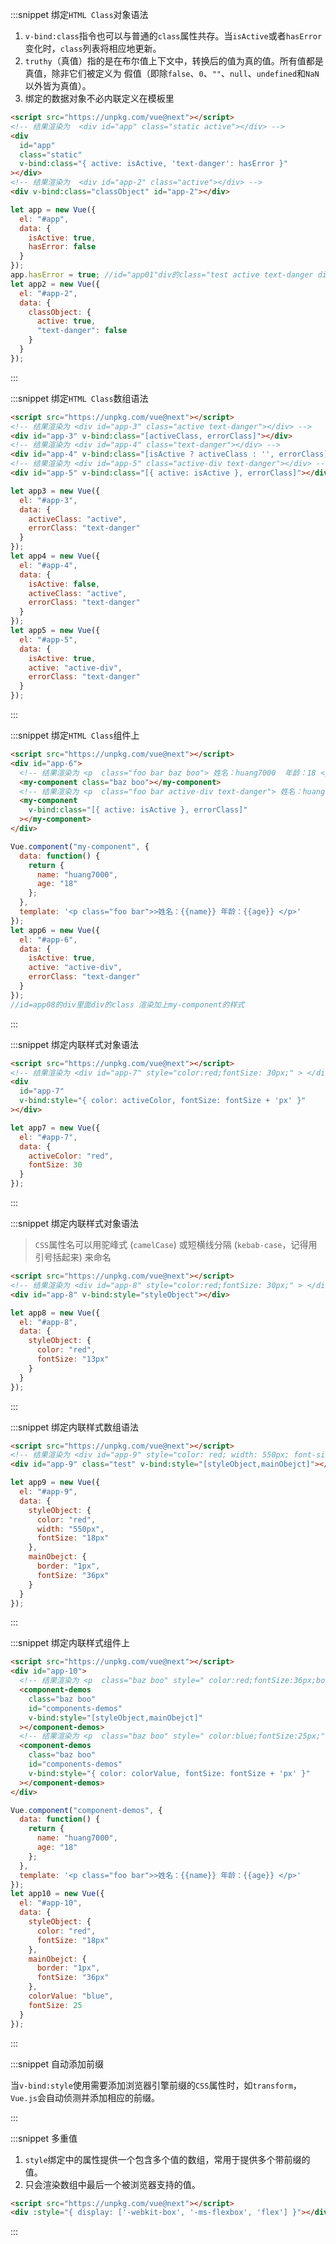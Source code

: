 :::snippet 绑定`HTML Class`对象语法

1. `v-bind:class`指令也可以与普通的`class`属性共存。当`isActive`或者`hasError`变化时，`class`列表将相应地更新。
2. `truthy`（真值）指的是在布尔值上下文中，转换后的值为真的值。所有值都是真值，除非它们被定义为 假值（即除`false`、`0`、`""`、`null`、`undefined`和`NaN`以外皆为真值）。
3. 绑定的数据对象不必内联定义在模板里

```html
<script src="https://unpkg.com/vue@next"></script>
<!-- 结果渲染为  <div id="app" class="static active"></div> -->
<div
  id="app"
  class="static"
  v-bind:class="{ active: isActive, 'text-danger': hasError }"
></div>
<!-- 结果渲染为  <div id="app-2" class="active"></div> -->
<div v-bind:class="classObject" id="app-2"></div>
```

```javascript
let app = new Vue({
  el: "#app",
  data: {
    isActive: true,
    hasError: false
  }
});
app.hasError = true; //id="app01"div的class="test active text-danger divclass"
let app2 = new Vue({
  el: "#app-2",
  data: {
    classObject: {
      active: true,
      "text-danger": false
    }
  }
});
```

:::

:::snippet 绑定`HTML Class`数组语法

```html
<script src="https://unpkg.com/vue@next"></script>
<!-- 结果渲染为 <div id="app-3" class="active text-danger"></div> -->
<div id="app-3" v-bind:class="[activeClass, errorClass]"></div>
<!-- 结果渲染为 <div id="app-4" class="text-danger"></div> -->
<div id="app-4" v-bind:class="[isActive ? activeClass : '', errorClass]"></div>
<!-- 结果渲染为 <div id="app-5" class="active-div text-danger"></div> -->
<div id="app-5" v-bind:class="[{ active: isActive }, errorClass]"></div>
```

```javascript
let app3 = new Vue({
  el: "#app-3",
  data: {
    activeClass: "active",
    errorClass: "text-danger"
  }
});
let app4 = new Vue({
  el: "#app-4",
  data: {
    isActive: false,
    activeClass: "active",
    errorClass: "text-danger"
  }
});
let app5 = new Vue({
  el: "#app-5",
  data: {
    isActive: true,
    active: "active-div",
    errorClass: "text-danger"
  }
});
```

:::

:::snippet 绑定`HTML Class`组件上

```html
<script src="https://unpkg.com/vue@next"></script>
<div id="app-6">
  <!-- 结果渲染为 <p  class="foo bar baz boo"> 姓名：huang7000  年龄：18 </p> -->
  <my-component class="baz boo"></my-component>
  <!-- 结果渲染为 <p  class="foo bar active-div text-danger"> 姓名：huang7000  年龄：18 </p> -->
  <my-component
    v-bind:class="[{ active: isActive }, errorClass]"
  ></my-component>
</div>
```

```javascript
Vue.component("my-component", {
  data: function() {
    return {
      name: "huang7000",
      age: "18"
    };
  },
  template: '<p class="foo bar">>姓名：{{name}} 年龄：{{age}} </p>'
});
let app6 = new Vue({
  el: "#app-6",
  data: {
    isActive: true,
    active: "active-div",
    errorClass: "text-danger"
  }
});
//id=app08的div里面div的class 渲染加上my-component的样式
```

:::

:::snippet 绑定内联样式对象语法

```html
<script src="https://unpkg.com/vue@next"></script>
<!-- 结果渲染为 <div id="app-7" style="color:red;fontSize: 30px;" > </div> -->
<div
  id="app-7"
  v-bind:style="{ color: activeColor, fontSize: fontSize + 'px' }"
></div>
```

```javascript
let app7 = new Vue({
  el: "#app-7",
  data: {
    activeColor: "red",
    fontSize: 30
  }
});
```

:::

:::snippet 绑定内联样式对象语法

> `CSS`属性名可以用驼峰式 (`camelCase`) 或短横线分隔 (`kebab-case`，记得用引号括起来) 来命名

```html
<script src="https://unpkg.com/vue@next"></script>
<!-- 结果渲染为 <div id="app-8" style="color:red;fontSize: 30px;" > </div> -->
<div id="app-8" v-bind:style="styleObject"></div>
```

```javascript
let app8 = new Vue({
  el: "#app-8",
  data: {
    styleObject: {
      color: "red",
      fontSize: "13px"
    }
  }
});
```

:::

:::snippet 绑定内联样式数组语法

```html
<script src="https://unpkg.com/vue@next"></script>
<!-- 结果渲染为 <div id="app-9" style="color: red; width: 550px; font-size: 36px; border: 1px;"> </div> -->
<div id="app-9" class="test" v-bind:style="[styleObject,mainObejct]"></div>
```

```javascript
let app9 = new Vue({
  el: "#app-9",
  data: {
    styleObject: {
      color: "red",
      width: "550px",
      fontSize: "18px"
    },
    mainObejct: {
      border: "1px",
      fontSize: "36px"
    }
  }
});
```

:::

:::snippet 绑定内联样式组件上

```html
<script src="https://unpkg.com/vue@next"></script>
<div id="app-10">
  <!-- 结果渲染为 <p  class="baz boo" style=" color:red;fontSize:36px;border:1px;"> 姓名：huang7000  年龄：18 </p> -->
  <component-demos
    class="baz boo"
    id="components-demos"
    v-bind:style="[styleObject,mainObejct]"
  ></component-demos>
  <!-- 结果渲染为 <p  class="baz boo" style=" color:blue;fontSize:25px;"> 姓名：huang7000  年龄：18 </p> -->
  <component-demos
    class="baz boo"
    id="components-demos"
    v-bind:style="{ color: colorValue, fontSize: fontSize + 'px' }"
  ></component-demos>
</div>
```

```javascript
Vue.component("component-demos", {
  data: function() {
    return {
      name: "huang7000",
      age: "18"
    };
  },
  template: '<p class="foo bar">>姓名：{{name}} 年龄：{{age}} </p>'
});
let app10 = new Vue({
  el: "#app-10",
  data: {
    styleObject: {
      color: "red",
      fontSize: "18px"
    },
    mainObejct: {
      border: "1px",
      fontSize: "36px"
    },
    colorValue: "blue",
    fontSize: 25
  }
});
```

:::

:::snippet 自动添加前缀

当`v-bind:style`使用需要添加浏览器引擎前缀的`CSS`属性时，如`transform`，`Vue.js`会自动侦测并添加相应的前缀。

:::

:::snippet 多重值

1. `style`绑定中的属性提供一个包含多个值的数组，常用于提供多个带前缀的值。
2. 只会渲染数组中最后一个被浏览器支持的值。

```html
<script src="https://unpkg.com/vue@next"></script>
<div :style="{ display: ['-webkit-box', '-ms-flexbox', 'flex'] }"></div>
```

:::
